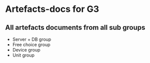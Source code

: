 # Artefacts-docs for G3
## All artefacts documents from all sub groups
*  Server + DB group 
*  Free choice group 
*  Device group 
*  Unit group 
